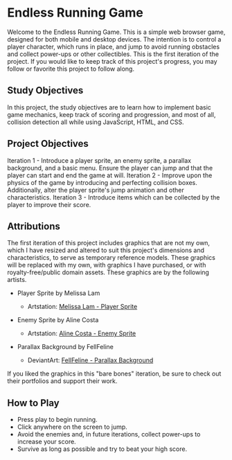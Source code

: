 # Endless Running Game

Welcome to the Endless Running Game. This is a simple web browser game, designed for both mobile and desktop devices.
The intention is to control a player character, which runs in place, and jump to avoid running obstacles and collect power-ups or other collectibles.
This is the first iteration of the project. If you would like to keep track of this project's progress, you may follow or favorite this project to follow along. 

## Study Objectives
In this project, the study objectives are to learn how to implement basic game mechanics, keep track of scoring and progression, and most of all, collision detection
all while using JavaScript, HTML, and CSS.

## Project Objectives
Iteration 1 - Introduce a player sprite, an enemy sprite, a parallax background, and a basic menu. Ensure the player can jump and that the player can start and end the game at will.
Iteration 2 - Improve upon the physics of the game by introducing and perfecting collision boxes. Additionally, alter the player sprite's jump animation and other characteristics.
Iteration 3 - Introduce items which can be collected by the player to improve their score.

## Attributions

The first iteration of this project includes graphics that are not my own, which I have resized and altered to suit this project's dimensions and characteristics, to serve as temporary reference models. These graphics will be replaced with my own, with graphics I  have purchased, or with royalty-free/public domain assets. These graphics are by the following artists. 

- Player Sprite by Melissa Lam
  - Artstation: [Melissa Lam - Player Sprite](https://melissalam.artstation.com/projects/e0JnxZ)

- Enemy Sprite by Aline Costa
  - Artstation: [Aline Costa - Enemy Sprite](https://alinecosta.artstation.com/albums/601853)

- Parallax Background by FellFeline
  - DeviantArt: [FellFeline - Parallax Background](https://www.deviantart.com/fellfeline/gallery)

If you liked the graphics in this "bare bones" iteration, be sure to check out their portfolios and support their work.

## How to Play

- Press play to begin running.
- Click anywhere on the screen to jump. 
- Avoid the enemies and, in future iterations, collect power-ups to increase your score.
- Survive as long as possible and try to beat your high score.
